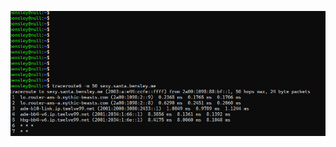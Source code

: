 ![traceroute to sexy.santa.bensley.me](https://github.com/jwbensley/xmas.tree.bensley.me/blob/master/sexy.santa/sexy.santa.bensley.me.gif)